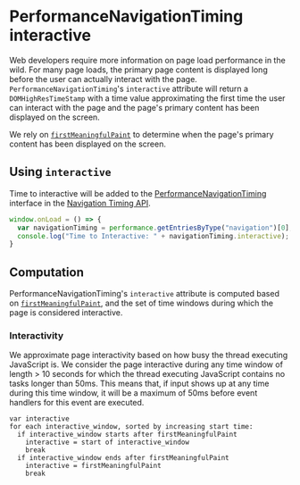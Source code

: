 # PerformanceNavigationTiming interactive

Web developers require more information on page load performance in the wild. For many page loads, the primary page content is displayed long before the user can actually interact with the page. `PerformanceNavigationTiming`'s `interactive` attribute will return a `DOMHighResTimeStamp` with a time value approximating the first time the user can interact with the page and the page's primary content has been displayed on the screen.

We rely on [`firstMeaningfulPaint`](https://github.com/tdresser/time-to-first-meaningful-paint/blob/master/README.md) to determine when the page's primary content has been displayed on the screen.

## Using `interactive` ##
Time to interactive will be added to the [PerformanceNavigationTiming](https://www.w3.org/TR/navigation-timing-2/#sec-PerformanceNavigationTiming) interface in the [Navigation Timing API](https://www.w3.org/TR/navigation-timing-2/).

```javascript
window.onLoad = () => { 
  var navigationTiming = performance.getEntriesByType("navigation")[0];
  console.log("Time to Interactive: " + navigationTiming.interactive);
}
```

## Computation ##
PerformanceNavigationTiming's `interactive` attribute is computed based on [`firstMeaningfulPaint`](https://github.com/tdresser/time-to-first-meaningful-paint/blob/master/README.md), and the set of time windows during which the page is considered interactive.

### Interactivity ###
We approximate page interactivity based on how busy the thread executing JavaScript is. We consider the page interactive during any time window of length > 10 seconds for which the thread executing JavaScript contains no tasks longer than 50ms. This means that, if input shows up at any time during this time window, it will be a maximum of 50ms before event handlers for this event are executed.


```
var interactive
for each interactive_window, sorted by increasing start time:
  if interactive_window starts after firstMeaningfulPaint
    interactive = start of interactive_window
    break
  if interactive_window ends after firstMeaningfulPaint
    interactive = firstMeaningfulPaint
    break
```

